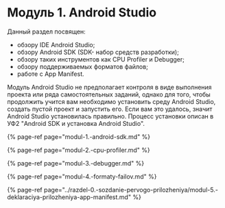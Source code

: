 # Модуль 1. Android Studio

Данный раздел посвящен:

* обзору IDE Android Studio;
* обзору Android SDK \(SDK- набор средств разработки\);
* обзору таких инструментов как CPU Profiler и Debugger;
* обзору поддерживаемых форматов файлов;
* работе с App Manifest.

Модуль Android Studio не предполагает контроля в виде выполнения проекта или ряда самостоятельных заданий, однако для того, чтобы продолжить учится вам необходимо установить среду Android Studio, создать пустой проект и запустить его. Если вам это удалось, значит Android Studio установилась правильно. Процесс установки описан в УФ2 "Android SDK и установка Android Studio".

{% page-ref page="modul-1.-android-sdk.md" %}

{% page-ref page="modul-2.-cpu-profiler.md" %}

{% page-ref page="modul-3.-debugger.md" %}

{% page-ref page="modul-4.-formaty-failov.md" %}

{% page-ref page="../razdel-0.-sozdanie-pervogo-prilozheniya/modul-5.-deklaraciya-prilozheniya-app-manifest.md" %}

